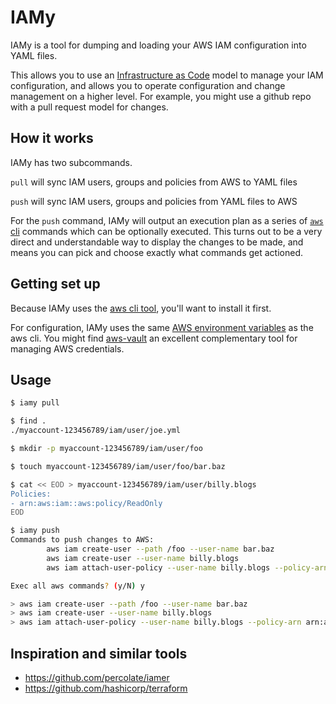 # IAMy

IAMy is a tool for dumping and loading your AWS IAM configuration into YAML files.

This allows you to use an [Infrastructure as Code](https://en.wikipedia.org/wiki/Infrastructure_as_Code) model to manage your IAM configuration, and allows you to operate configuration and change management on a higher level. For example, you might use a github repo with a pull request model for changes.


## How it works

IAMy has two subcommands.

`pull` will sync IAM users, groups and policies from AWS to YAML files

`push` will sync IAM users, groups and policies from YAML files to AWS

For the `push` command, IAMy will output an execution plan as a series of [`aws` cli](https://aws.amazon.com/cli/) commands which can be optionally executed. This turns out to be a very direct and understandable way to display the changes to be made, and means you can pick and choose exactly what commands get actioned.


## Getting set up

Because IAMy uses the [aws cli tool](https://aws.amazon.com/cli/), you'll want to install it first.

For configuration, IAMy uses the same [AWS environment variables](http://docs.aws.amazon.com/cli/latest/userguide/cli-chap-getting-started.html#cli-environment) as the aws cli. You might find [aws-vault](https://github.com/99designs/aws-vault) an excellent complementary tool for managing AWS credentials.


## Usage

```bash
$ iamy pull

$ find .
./myaccount-123456789/iam/user/joe.yml

$ mkdir -p myaccount-123456789/iam/user/foo

$ touch myaccount-123456789/iam/user/foo/bar.baz

$ cat << EOD > myaccount-123456789/iam/user/billy.blogs
Policies:
- arn:aws:iam::aws:policy/ReadOnly
EOD

$ iamy push
Commands to push changes to AWS:
        aws iam create-user --path /foo --user-name bar.baz
        aws iam create-user --user-name billy.blogs
        aws iam attach-user-policy --user-name billy.blogs --policy-arn arn:aws:iam::aws:policy/ReadOnly

Exec all aws commands? (y/N) y

> aws iam create-user --path /foo --user-name bar.baz
> aws iam create-user --user-name billy.blogs
> aws iam attach-user-policy --user-name billy.blogs --policy-arn arn:aws:iam::aws:policy/ReadOnly
```


## Inspiration and similar tools
- https://github.com/percolate/iamer
- https://github.com/hashicorp/terraform
